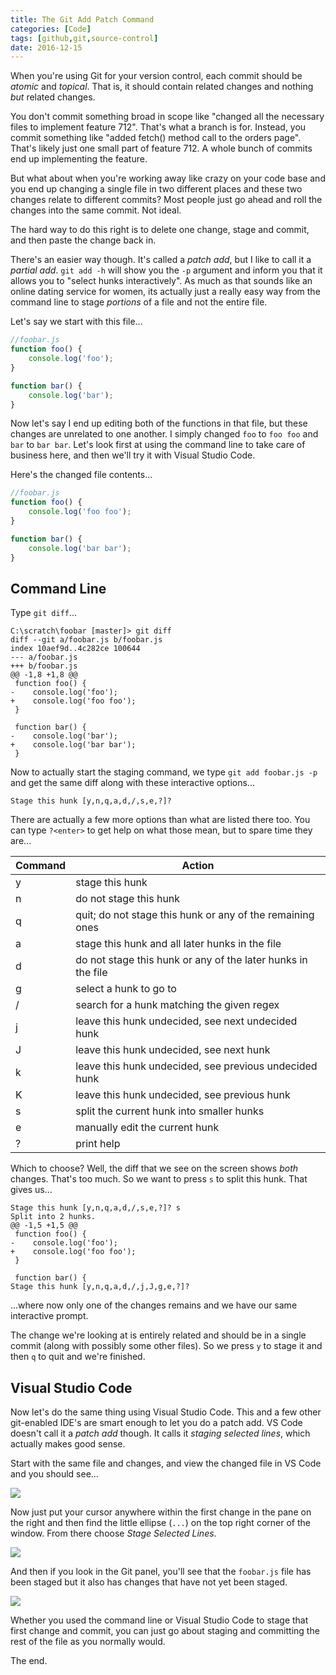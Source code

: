 ```yaml
---
title: The Git Add Patch Command
categories: [Code]
tags: [github,git,source-control]
date: 2016-12-15
---
```


When you're using Git for your version control, each commit should be *atomic* and *topical*. That is, it should contain related changes and nothing _but_ related changes.

You don't commit something broad in scope like "changed all the necessary files to implement feature 712". That's what a branch is for. Instead, you commit something like "added fetch() method call to the orders page". That's likely just one small part of feature 712. A whole bunch of commits end up implementing the feature. 

But what about when you're working away like crazy on your code base and you end up changing a single file in two different places and these two changes relate to different commits? Most people just go ahead and roll the changes into the same commit. Not ideal.

The hard way to do this right is to delete one change, stage and commit, and then paste the change back in.

There's an easier way though. It's called a _patch add_, but I like to call it a _partial add_. `git add -h` will show you the `-p` argument and inform you that it allows you to "select hunks interactively". As much as that sounds like an online dating service for women, its actually just a really easy way from the command line to stage _portions_ of a file and not the entire file.

Let's say we start with this file...

``` js
//foobar.js
function foo() {
    console.log('foo');
}

function bar() {
    console.log('bar');
}
```

Now let's say I end up editing both of the functions in that file, but these changes are unrelated to one another. I simply changed `foo` to `foo foo` and `bar` to `bar bar`. Let's look first at using the command line to take care of business here, and then we'll try it with Visual Studio Code.

Here's the changed file contents...

``` js
//foobar.js
function foo() {
    console.log('foo foo');
}

function bar() {
    console.log('bar bar');
}
```

## Command Line
Type `git diff`...

```
C:\scratch\foobar [master]> git diff
diff --git a/foobar.js b/foobar.js
index 10aef9d..4c282ce 100644
--- a/foobar.js
+++ b/foobar.js
@@ -1,8 +1,8 @@
 function foo() {
-    console.log('foo');
+    console.log('foo foo');
 }

 function bar() {
-    console.log('bar');
+    console.log('bar bar');
 }
```

Now to actually start the staging command, we type `git add foobar.js -p` and get the same diff along with these interactive options...

```
Stage this hunk [y,n,q,a,d,/,s,e,?]?
```

There are actually a few more options than what are listed there too. You can type `?<enter>` to get help on what those mean, but to spare time they are...

Command | Action
--- | ---
y | stage this hunk
n | do not stage this hunk
q | quit; do not stage this hunk or any of the remaining ones
a | stage this hunk and all later hunks in the file
d | do not stage this hunk or any of the later hunks in the file
g | select a hunk to go to
/ | search for a hunk matching the given regex
j | leave this hunk undecided, see next undecided hunk
J | leave this hunk undecided, see next hunk
k | leave this hunk undecided, see previous undecided hunk
K | leave this hunk undecided, see previous hunk
s | split the current hunk into smaller hunks
e | manually edit the current hunk
? | print help

Which to choose? Well, the diff that we see on the screen shows _both_ changes. That's too much. So we want to press `s` to split this hunk. That gives us...

```
Stage this hunk [y,n,q,a,d,/,s,e,?]? s
Split into 2 hunks.
@@ -1,5 +1,5 @@
 function foo() {
-    console.log('foo');
+    console.log('foo foo');
 }

 function bar() {
Stage this hunk [y,n,q,a,d,/,j,J,g,e,?]?
```

...where now only one of the changes remains and we have our same interactive prompt.

The change we're looking at is entirely related and should be in a single commit (along with possibly some other files). So we press `y` to stage it and then `q` to quit and we're finished.

## Visual Studio Code
Now let's do the same thing using Visual Studio Code. This and a few other git-enabled IDE's are smart enough to let you do a patch add. VS Code doesn't call it a _patch add_ though. It calls it _staging selected lines_, which actually makes good sense.

Start with the same file and changes, and view the changed file in VS Code and you should see...

![](/files/addpatch_01.png)

Now just put your cursor anywhere within the first change in the pane on the right and then find the little ellipse (`...`) on the top right corner of the window. From there choose _Stage Selected Lines_.

![](/files/addpatch_02.png)

And then if you look in the Git panel, you'll see that the `foobar.js` file has been staged but it also has changes that have not yet been staged.

![](/files/addpatch_03.png)

Whether you used the command line or Visual Studio Code to stage that first change and commit, you can just go about staging and committing the rest of the file as you normally would.

The end.